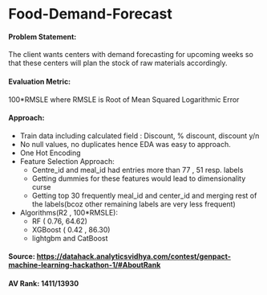 # Food-Demand-Forecast
#### Problem Statement: 
The client wants centers with demand forecasting for upcoming weeks so that these centers will plan the stock of raw materials accordingly.

#### Evaluation Metric: 
100*RMSLE where RMSLE is Root of Mean Squared Logarithmic Error

#### Approach:
+ Train data including calculated field : Discount, % discount, discount y/n
+ No null values, no duplicates hence EDA was easy to approach.
+ One Hot Encoding 
+ Feature Selection Approach:
    + Centre_id and meal_id had entries more than 77 , 51 resp. labels
    + Getting dummies for these features would lead to dimensionality curse
    + Getting top 30 frequently meal_id and center_id and merging rest of the labels(bcoz other remaining labels are very less frequent)
+ Algorithms(R2 , 100*RMSLE):
    + RF ( 0.76, 64.62)
    + XGBoost ( 0.42 , 86.30)
    + lightgbm and CatBoost
  
#### Source: https://datahack.analyticsvidhya.com/contest/genpact-machine-learning-hackathon-1/#AboutRank 
#### AV Rank: 1411/13930
